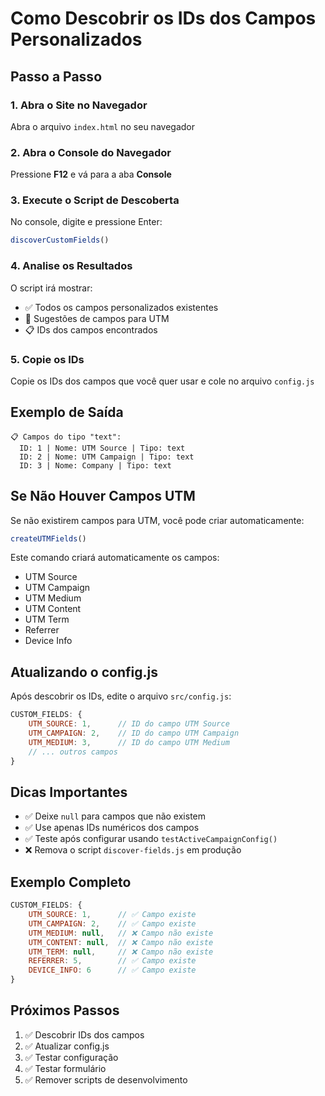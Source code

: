 # Como Descobrir os IDs dos Campos Personalizados

## Passo a Passo

### 1. Abra o Site no Navegador
Abra o arquivo `index.html` no seu navegador

### 2. Abra o Console do Navegador
Pressione **F12** e vá para a aba **Console**

### 3. Execute o Script de Descoberta
No console, digite e pressione Enter:

```javascript
discoverCustomFields()
```

### 4. Analise os Resultados
O script irá mostrar:
- ✅ Todos os campos personalizados existentes
- 🎯 Sugestões de campos para UTM
- 📋 IDs dos campos encontrados

### 5. Copie os IDs
Copie os IDs dos campos que você quer usar e cole no arquivo `config.js`

## Exemplo de Saída

```
📋 Campos do tipo "text":
  ID: 1 | Nome: UTM Source | Tipo: text
  ID: 2 | Nome: UTM Campaign | Tipo: text
  ID: 3 | Nome: Company | Tipo: text
```

## Se Não Houver Campos UTM

Se não existirem campos para UTM, você pode criar automaticamente:

```javascript
createUTMFields()
```

Este comando criará automaticamente os campos:
- UTM Source
- UTM Campaign  
- UTM Medium
- UTM Content
- UTM Term
- Referrer
- Device Info

## Atualizando o config.js

Após descobrir os IDs, edite o arquivo `src/config.js`:

```javascript
CUSTOM_FIELDS: {
    UTM_SOURCE: 1,      // ID do campo UTM Source
    UTM_CAMPAIGN: 2,    // ID do campo UTM Campaign
    UTM_MEDIUM: 3,      // ID do campo UTM Medium
    // ... outros campos
}
```

## Dicas Importantes

- ✅ Deixe `null` para campos que não existem
- ✅ Use apenas IDs numéricos dos campos
- ✅ Teste após configurar usando `testActiveCampaignConfig()`
- ❌ Remova o script `discover-fields.js` em produção

## Exemplo Completo

```javascript
CUSTOM_FIELDS: {
    UTM_SOURCE: 1,      // ✅ Campo existe
    UTM_CAMPAIGN: 2,    // ✅ Campo existe
    UTM_MEDIUM: null,   // ❌ Campo não existe
    UTM_CONTENT: null,  // ❌ Campo não existe
    UTM_TERM: null,     // ❌ Campo não existe
    REFERRER: 5,        // ✅ Campo existe
    DEVICE_INFO: 6      // ✅ Campo existe
}
```

## Próximos Passos

1. ✅ Descobrir IDs dos campos
2. ✅ Atualizar config.js
3. ✅ Testar configuração
4. ✅ Testar formulário
5. ✅ Remover scripts de desenvolvimento

